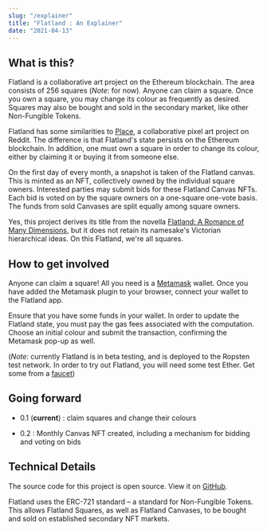 ```yaml
---
slug: "/explainer"
title: "Flatland : An Explainer"
date: "2021-04-13"
---
```


## What is this?

Flatland is a collaborative art project on the Ethereum blockchain. The area consists of 256 squares (*Note*: for now). Anyone can claim a square. Once you own a square, you may change its colour as frequently as desired. Squares may also be bought and sold in the secondary market, like other Non-Fungible Tokens.

Flatland has some similarities to [Place](https://en.wikipedia.org/wiki/Place_(Reddit)), a collaborative pixel art project on Reddit. The difference is that Flatland's state persists on the Ethereum blockchain. In addition, one must own a square in order to change its colour, either by claiming it or buying it from someone else. 

On the first day of every month, a snapshot is taken of the Flatland canvas. This is minted as an NFT, collectively owned by the individual square owners. Interested parties may submit bids for these Flatland Canvas NFTs. Each bid is voted on by the square owners on a one-square one-vote basis. The funds from sold Canvases are split equally among square owners.

Yes, this project derives its title from the novella [Flatland: A Romance of Many Dimensions](https://en.wikipedia.org/wiki/Flatland), but it does not retain its namesake's Victorian hierarchical ideas. On this Flatland, we're all squares.

## How to get involved

Anyone can claim a square! All you need is a [Metamask](https://metamask.io/) wallet. Once you have added the Metamask plugin to your browser, connect your wallet to the Flatland app.

Ensure that you have some funds in your wallet. In order to update the Flatland state, you must pay the gas fees associated with the computation. Choose an initial colour and submit the transaction, confirming the Metamask pop-up as well.

(*Note*: currently Flatland is in beta testing, and is deployed to the Ropsten test network. In order to try out Flatland, you will need some test Ether. Get some from a [faucet](https://faucet.ropsten.be/))

## Going forward

- 0.1 (**current**) : claim squares and change their colours

- 0.2 : Monthly Canvas NFT created, including a mechanism for bidding and voting on bids

## Technical Details

The source code for this project is open source. View it on [GitHub](https://github.com/emilioziniades/flatland).

Flatland uses the ERC-721 standard – a standard for Non-Fungible Tokens. This allows Flatland Squares, as well as Flatland Canvases, to be bought and sold on established secondary NFT markets.
